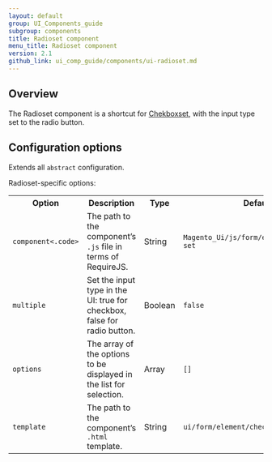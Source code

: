 ```yaml
---
layout: default
group: UI_Components_guide
subgroup: components
title: Radioset component
menu_title: Radioset component
version: 2.1
github_link: ui_comp_guide/components/ui-radioset.md
---
```


## Overview

The Radioset component is a shortcut for [Chekboxset](http://devdocs.magento.com/guides/v2.1/ui_comp_guide/components/ui-checkboxset.html), with the input type set to the radio button.

## Configuration options

Extends all `abstract` configuration.

Radioset-specific options:

<table>
  <tr>
    <th>
      Option
    </th>
    <th>
      Description
    </th>
    <th>
      Type
    </th>
    <th>
      Default
    </th>
  </tr>
  <tr>
    <td>
      <code>component&lt;.code&gt;</code>
    </td>
    <td>
      The path to the component’s <code>.js</code> file in terms of
      RequireJS.
    </td>
    <td>
      String
    </td>
    <td>
      <code>Magento_Ui/js/form/element/checkbox-set</code>
    </td>
  </tr>
  <tr>
    <td>
      <code>multiple</code>
    </td>
    <td>
      Set the input type in the UI: true for checkbox, false for
      radio button.
    </td>
    <td>
      Boolean
    </td>
    <td>
      <code>false</code>
    </td>
  </tr>
  <tr>
    <td>
      <code>options</code>
    </td>
    <td>
      The array of the options to be displayed in the list for
      selection.
    </td>
    <td>
      Array
    </td>
    <td>
      <code>[]</code>
    </td>
  </tr>
  <tr>
    <td>
      <code>template</code>
    </td>
    <td>
      The path to the component’s <code>.html</code> template.
    </td>
    <td>
      String
    </td>
    <td>
      <code>ui/form/element/checkbox-set</code>
    </td>
  </tr>
</table>
